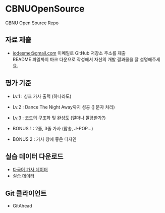 # CBNUOpenSource
CBNU Open Source Repo

## 자료 제출
* iodesme@gmail.com
이메일로 GitHub 저장소 주소를 제출  
README 파일까지 마크 다운으로 작성해서 자신의 개발 결과물을 잘 설명해주세요.

## 평가 기준 
* Lv.1 : 싱크 가사 출력 (하나라도)
* Lv.2 : Dance The Night Away까지 성공 (] 문자 처리)
* Lv.3 : 코드의 구조화 및 완성도 (얼마나 깔끔한가?)

* BONUS 1 : 2줄, 3줄 가사 (팝송, J-POP...)
* BONUS 2 : 가사 창에 좋은 디자인

## 실습 데이터 다운로드
* [다국어 가사 데이터](http://sendanywhe.re/LJEAXK2P)
* [실습 데이터](http://sendanywhe.re/2Q85OFND)

## Git 클라이언트
* GitAhead
